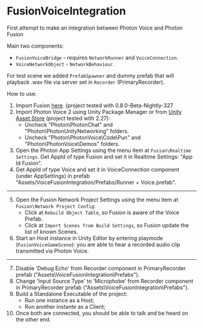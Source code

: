 # FusionVoiceIntegration

First attempt to make an integration between Photon Voice and Photon Fusion

Main two components:

- `FusionVoiceBridge` - requires `NetworkRunner` and `VoiceConnection`.
- `VoiceNetworkObject` - `NetworkBehaviour`.

For test scene we added `PrefabSpawner` and dummy prefab that will playback .wav file via server set in `Recorder` (PrimaryRecorder).

How to use:

1. Import Fusion [here](https://doc.photonengine.com/en-us/fusion/current/getting-started/sdk-download). (project tested with 0.8.0-Beta-Nightly-327
2. Import Photon Voice 2 using Unity Package Manager or from [Unity Asset Store](https://assetstore.unity.com/packages/tools/audio/photon-voice-2-130518) (project tested with 2.27): 
    - Uncheck "Photon\PhotonChat" and "Photon\PhotonUnityNetworking" folders.
    - Uncheck "Photon\PhotonVoice\Code\Pun" and "Photon\PhotonVoice\Demos" folders.
3. Open the Photon App Settings using the menu item at `Fusion\Realtime Settings`. Get AppId of type Fusion and set it in Realtime Settings: "App Id Fusion".
4. Get AppId of type Voice and set it in VoiceConnection component (under AppSettings) in prefab "Assets/VoiceFusionIntegration/Prefabs/Runner + Voice.prefab".

---

5. Open the Fusion Network Project Settings using the menu item at `Fusion\Network Project Config`:
    - Click at `Rebuild Object Table`, so Fusion is aware of the Voice Prefab.
    - Click at `Import Scenes from Build Settings`, so Fusion update the list of known Scenes.
6. Start an Host instance in Unity Editor by entering playmode (`FusionVoiceGameScene`): you are able to hear a recorded audio clip transmitted via Photon Voice.

---

7. Disable 'Debug Echo' from Recorder component in PrimaryRecorder prefab ("Assets\VoiceFusionIntegration\Prefabs").
8. Change 'Input Source Type' to 'Microphobe' from Recorder component in PrimaryRecorder prefab ("Assets\VoiceFusionIntegration\Prefabs").
9. Build a Standalone Executable of the project:
     - Run one instance as a Host;
     - Run another instante as a Client;
10. Once both are connected, you should be able to talk and be heard on the other end.
